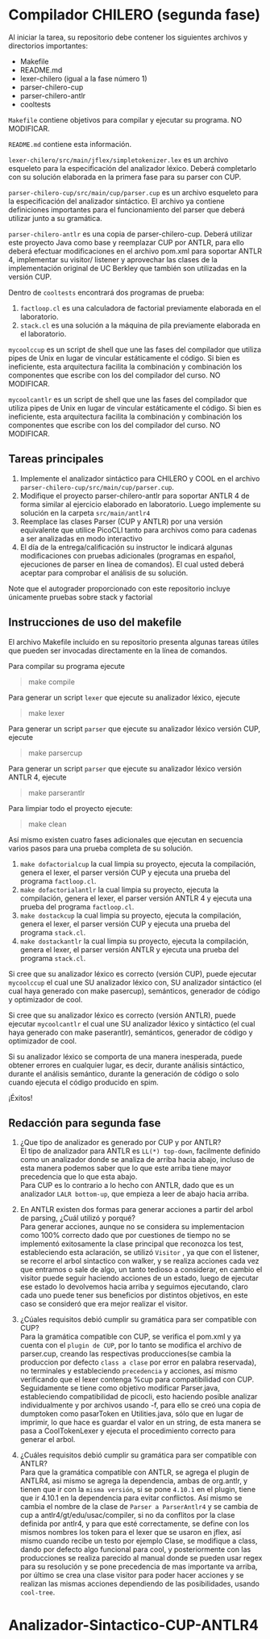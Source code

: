 Compilador CHILERO (segunda fase)
=================================

Al iniciar la tarea, su repositorio debe contener los siguientes archivos y directorios importantes:

* Makefile
* README.md
* lexer-chilero (igual a la fase número 1)
* parser-chilero-cup
* parser-chilero-antlr
* cooltests

`Makefile` contiene objetivos para compilar y ejecutar su programa. NO MODIFICAR.

`README.md` contiene esta información. 

`lexer-chilero/src/main/jflex/simpletokenizer.lex` es un archivo esqueleto para la especificación del analizador léxico. Deberá completarlo con su solución elaborada en la primera fase para su parser con CUP.

`parser-chilero-cup/src/main/cup/parser.cup` es un archivo esqueleto para la especificación del analizador sintáctico. El archivo ya contiene definiciones importantes para el funcionamiento del parser que deberá utilizar junto a su gramática.

`parser-chilero-antlr` es una copia de parser-chilero-cup. Deberá utilizar este proyecto Java como base y reemplazar CUP por ANTLR, para ello deberá efectuar modificaciones en el archivo pom.xml para soportar ANTLR 4, implementar su visitor/ listener y aprovechar las clases de la implementación original de UC Berkley que también son utilizadas en la versión CUP.

Dentro de `cooltests` encontrará dos programas de prueba:

1. `factloop.cl` es una calculadora de factorial previamente elaborada en el laboratorio.
3. `stack.cl` es una solución a la máquina de pila previamente elaborada en el laboratorio.


`mycoolccup` es un script de shell que une las fases del compilador que utiliza pipes de Unix en lugar de vincular estáticamente el código.  Si bien es ineficiente, esta arquitectura facilita la combinación y combinación los componentes que escribe con los del compilador del curso. NO MODIFICAR.


`mycoolcantlr` es un script de shell que une las fases del compilador que utiliza pipes de Unix en lugar de vincular estáticamente el código.  Si bien es ineficiente, esta arquitectura facilita la combinación y combinación los componentes que escribe con los del compilador del curso. NO MODIFICAR.

Tareas principales
------------------

1. Implemente el analizador sintáctico para CHILERO y COOL en el archivo `parser-chilero-cup/src/main/cup/parser.cup`.
2. Modifique el proyecto parser-chilero-antlr para soportar ANTLR 4 de forma similar al ejercicio elaborado en laboratorio. Luego implemente su solución en la carpeta `src/main/antlr4`
3. Reemplace las clases Parser (CUP y ANTLR) por una versión equivalente que utilice PicoCLI tanto para archivos como para cadenas a ser analizadas en modo interactivo
4. El día de la entrega/calificación su instructor le indicará algunas modificaciones con pruebas adicionales (programas en español, ejecuciones de parser en línea de comandos). El cual usted deberá aceptar para comprobar el análisis de su solución.

Note que el autograder proporcionado con este repositorio incluye únicamente pruebas sobre stack y factorial

Instrucciones de uso del makefile
---------------------------------

El archivo Makefile incluido en su repositorio presenta algunas tareas útiles que pueden ser invocadas directamente en la línea de comandos.

Para compilar su programa ejecute

> make compile

Para generar un script `lexer` que ejecute su analizador léxico, ejecute

> make lexer

Para generar un script `parser` que ejecute su analizador léxico versión CUP, ejecute

> make parsercup

Para generar un script `parser` que ejecute su analizador léxico versión ANTLR 4, ejecute

> make parserantlr

Para limpiar todo el proyecto ejecute:

> make clean

Así mismo existen cuatro fases adicionales que ejecutan en secuencia varios pasos para una prueba completa de su solución.

1. `make dofactorialcup` la cual limpia su proyecto, ejecuta la compilación, genera el lexer, el parser versión CUP y ejecuta una prueba del programa `factloop.cl`.
2. `make dofactorialantlr` la cual limpia su proyecto, ejecuta la compilación, genera el lexer, el parser versión ANTLR 4 y ejecuta una prueba del programa `factloop.cl`.
3. `make dostackcup` la cual limpia su proyecto, ejecuta la compilación, genera el lexer, el parser versión CUP y ejecuta una prueba del programa `stack.cl`.
4. `make dostackantlr` la cual limpia su proyecto, ejecuta la compilación, genera el lexer, el parser versión ANTLR y ejecuta una prueba del programa `stack.cl`.

Si cree que su analizador léxico es correcto (versión CUP), puede ejecutar `mycoolccup` el cual une SU analizador léxico con, SU analizador sintáctico (el cual haya generado con make pasercup), semánticos, generador de código y optimizador de cool. 

Si cree que su analizador léxico es correcto (versión ANTLR), puede ejecutar `mycoolcantlr` el cual une SU analizador léxico y sintáctico (el cual haya generado con make paserantlr), semánticos, generador de código y optimizador de cool. 

Si su analizador léxico se comporta de una manera inesperada, puede obtener errores en cualquier lugar, es decir, durante análisis sintáctico, durante el análisis semántico, durante la generación de código o solo cuando ejecuta el código producido en spim. 

¡Éxitos!

Redacción para segunda fase
---------------------------

1. ¿Que tipo de analizador es generado por CUP y por ANTLR?  
   El tipo de analizador para ANTLR es ``LL(*) top-down``, facilmente definido como un analizador
   donde se analiza de arriba hacia abajo, incluso de esta manera podemos saber que lo que este arriba tiene mayor precedencia que lo que esta abajo.  
   Para CUP es lo contrario a lo hecho con ANTLR, dado que es un analizador ``LALR bottom-up``, que empieza a leer de abajo hacia arriba.


2. En ANTLR existen dos formas para generar acciones a partir del arbol de parsing, ¿Cuál utilizó y porqué?  
   Para generar acciones, aunque no se considera su implementacion como 100% correcto dado que por cuestiones de tiempo no se
   implementó exitosamente la clase principal que reconozca los test, estableciendo esta aclaración, se utilizó ``Visitor`` , ya que con el listener, se recorre el arbol sintactico con walker, y se realiza acciones cada vez que entramos o sale de algo, un tanto tedioso a considerar, en cambio el visitor puede seguir haciendo acciones de un estado, 
   luego de ejecutar ese estado lo devolvemos hacia arriba y seguimos ejecutando, claro cada uno puede tener sus beneficios por distintos objetivos, en este caso se consideró que era mejor realizar el visitor.  


3. ¿Cúales requisitos debió cumplir su gramática para ser compatible con CUP?  
   Para la gramática compatible con CUP, se verifica el pom.xml y ya cuenta con el ``plugin de CUP``, por lo tanto se modifica el archivo de parser.cup, creando las respectivas producciones(se cambia la produccion por defecto ``class a clase`` por error en palabra reservada), no terminales y estableciendo ``precedencia`` y acciones, así mismo verificando que el lexer contenga %cup para compatibilidad con CUP.
   Seguidamente se tiene como objetivo modificar Parser.java, estableciendo compatibilidad de picocli, esto haciendo posible analizar individualmente y por archivos usando -f, para ello se creó una copia de dumptoken como pasarToken en Utilities.java, sólo que en lugar de imprimir, lo que hace es guardar el valor en un string, de esta manera se pasa a CoolTokenLexer y ejecuta el procedimiento correcto para generar el arbol.


4. ¿Cuáles requisitos debió cumplir su gramática para ser compatible con ANTLR?  
   Para que la gramática compatible con ANTLR, se agrega el plugin de ANTLR4, asi mismo se agrega la dependencia, ambas de org.antlr, y tienen que ir con la ``misma versión``, si se pone ``4.10.1`` en el plugin, tiene que ir 4.10.1 en la dependencia para evitar conflictos. Así mismo se cambia el nombre de la clase de ``Parser a ParserAntlr4`` y se cambia de cup a antlr4/gt/edu/usac/compiler, si no da conflitos por la clase definida por antlr4, y para que esté correctamente, se define 
   con los mismos nombres los token para el lexer que se usaron en jflex, así mismo cuando recibe un testo por ejemplo Clase, se modifique a class, dando por defecto algo funcional para cool, y posteriormente con las producciones se realiza parecido al manual donde se pueden usar regex para su resolución y se pone precedencia de mas importante va arriba, por último se crea una clase visitor para poder hacer acciones y se realizan las mismas acciones dependiendo de las posibilidades, usando ``cool-tree``.
# Analizador-Sintactico-CUP-ANTLR4
